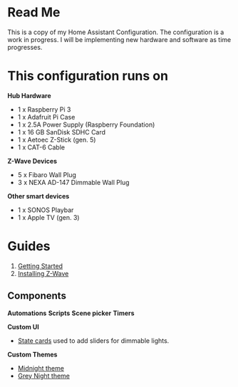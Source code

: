 # Read Me
This is a copy of my Home Assistant Configuration. The configuration is a work in progress. I will be implementing new hardware and software as time progresses.

# This configuration runs on
**Hub Hardware**
* 1 x Raspberry Pi 3
* 1 x Adafruit Pi Case
* 1 x 2.5A Power Supply (Raspberry Foundation)
* 1 x 16 GB SanDisk SDHC Card
* 1 x Aetoec Z-Stick (gen. 5)
* 1 x CAT-6 Cable

**Z-Wave Devices**
* 5 x Fibaro Wall Plug
* 3 x NEXA AD-147 Dimmable Wall Plug

**Other smart devices**
* 1 x SONOS Playbar
* 1 x Apple TV (gen. 3)

# Guides
1. [Getting Started](https://github.com/doktorkugelschreiber/Home-Assistant-Configuration/blob/master/documentation/Getting_Started.md)
2. [Installing Z-Wave](https://github.com/doktorkugelschreiber/Home-Assistant-Configuration/blob/master/documentation/Installing_Z-Wave.md)

## Components
**Automations**
**Scripts**
**Scene picker**
**Timers**

**Custom UI**
* [State cards](https://github.com/andrey-git/home-assistant-custom-ui) used to add sliders for dimmable lights.

**Custom Themes**
* [Midnight theme](https://community.home-assistant.io/t/midnight-theme/28598)
* [Grey Night theme](https://community.home-assistant.io/t/grey-night-theme/30848)
